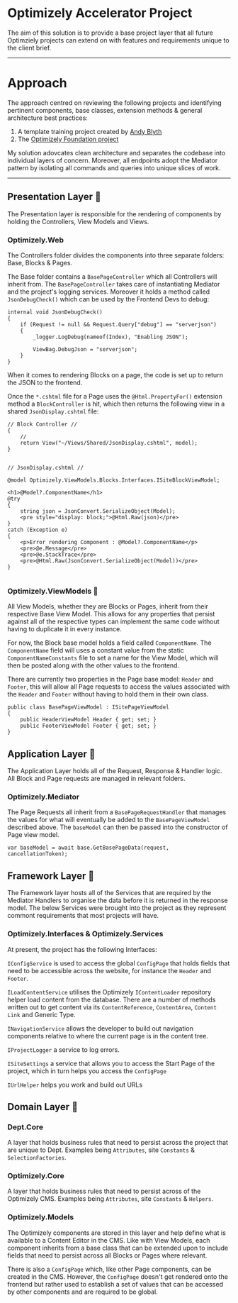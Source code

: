 # Optimizely Accelerator Project 
The aim of this solution is to provide a base project layer that all future Optimziely projects can extend on with features and requirements
unique to the client brief.

***
# Approach
The approach centred on reviewing the following projects and identifying pertinent components, base classes, extension methods & general architecture best practices:

1. A template training project created by [Andy Blyth](https://github.com/technicaldogsbody/optimizely-reactjsnet-training) 
2. The [Optimizely Foundation project](https://github.com/episerver/Foundation/tree/master/src/Foundation)

My solution adovcates clean architecture and separates the codebase into individual layers of concern. Moreover, all endpoints adopt the Mediator pattern by isolating all commands and queries into unique slices of work.

***
## Presentation Layer :satellite:
The Presentation layer is responsible for the rendering of components by holding the Controllers, View Models and Views.

### Optimizely.Web
The Controllers folder divides the components into three separate folders: Base, Blocks & Pages.

The Base folder contains a `BasePageController` which all Controllers will inherit from. The `BasePageController` takes care of instantiating Mediator and the project's logging services. Moreover it holds a method called `JsonDebugCheck()` which can be used by the Frontend Devs to debug:

```
internal void JsonDebugCheck()
{
    if (Request != null && Request.Query["debug"] == "serverjson")
    {
        _logger.LogDebug(nameof(Index), "Enabling JSON");

        ViewBag.DebugJson = "serverjson";
    }
}
```

When it comes to rendering Blocks on a page, the code is set up to return the JSON to the frontend.

Once the `*.cshtml` file for a Page uses the `@Html.PropertyFor()` extension method a `BlockController` is hit, which then returns the following view in a shared `JsonDisplay.cshtml` file:

```
// Block Controller //
{
    //
    return View("~/Views/Shared/JsonDisplay.cshtml", model);
}


// JsonDisplay.cshtml //

@model Optimizely.ViewModels.Blocks.Interfaces.ISiteBlockViewModel;

<h1>@Model?.ComponentName</h1>
@try
{
    string json = JsonConvert.SerializeObject(Model);
    <pre style="display: block;">@Html.Raw(json)</pre>
}
catch (Exception e)
{
    <p>Error rendering Component : @Model?.ComponentName</p>
    <pre>@e.Message</pre>
    <pre>@e.StackTrace</pre>
    <pre>@Html.Raw(JsonConvert.SerializeObject(Model))</pre>
}


```

### Optimizely.ViewModels :mag_right:
All View Models, whether they are Blocks or Pages, inherit from their respective Base View Model. This allows for any properties that persist against all of the respective types can implement the same code without having to duplicate it in every instance. 

For now, the Block base model holds a field called `ComponentName`. The `ComponentName` field will uses a constant value from the static `ComponentNameConstants` file to set a name for the View Model, which will then be posted along with the other values to the frontend.

There are currently two properties in the Page base model: `Header` and `Footer`, this will allow all Page requests to access the values associated with the `Header` and `Footer` without having to hold them in their own class. 

```
public class BasePageViewModel : ISitePageViewModel
{
    public HeaderViewModel Header { get; set; }
    public FooterViewModel Footer { get; set; }
}
```

## Application Layer :postbox:
The Application Layer holds all of the Request, Response & Handler logic. All Block and Page requests are managed in relevant folders. 

### Optimizely.Mediator
The Page Requests all inherit from a `BasePageRequestHandler` that manages the values for what will eventually be added to the `BasePageViewModel` described above. The `baseModel` can then be passed into the constructor of Page view model.
```
var baseModel = await base.GetBasePageData(request, cancellationToken);
```

## Framework Layer :nut_and_bolt:
The Framework layer hosts all of the Services that are required by the Mediator Handlers to organise the data before it is returned in the response model. The below Services were brought into the project as they represent commont requirements that most projects will have.

### Optimizely.Interfaces & Optimizely.Services
At present, the project has the following Interfaces:

`IConfigService` is used to access the global `ConfigPage` that holds fields that need to be accessible across the website, for instance the `Header` and `Footer`. 

`ILoadContentService` utilises the Optimizely `IContentLoader` repository helper load content from the database. There are a number of methods written out to get content via its `ContentReference`, `ContentArea`, `Content Link` and Generic Type.

`INavigationService` allows the developer to build out navigation components relative to where the current page is in the content tree.

`IProjectLogger` a service to log errors.

`ISiteSettings` a service that allows you to access the Start Page of the project, which in turn helps you access the `ConfigPage`

`IUrlHelper` helps you work and build out URLs

## Domain Layer :ledger:
### Dept.Core
A layer that holds business rules that need to persist across the project that are unique to Dept. Examples being `Attributes`, site `Constants` & `SelectionFactories`.

### Optimizely.Core
A layer that holds business rules that need to persist across of the Optimizely CMS. Examples being `Attributes`, site `Constants` & `Helpers`.

### Optimizely.Models
The Optimizely components are stored in this layer and help define what is available to a Content Editor in the CMS. Like with View Models, each component inherits from a base class that can be extended upon to include fields that need to persist across all Blocks or Pages where relevant. 

There is also a `ConfigPage` which, like other Page components, can be created in the CMS. However, the `ConfigPage` doesn't get rendered onto the frontend but rather used to establish a set of values that can be accessed by other components and are required to be global. 
